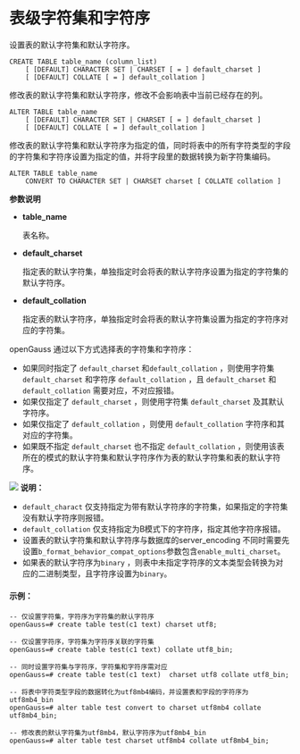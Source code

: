 # 表级字符集和字符序<a name="表级字符集和字符序"></a>

设置表的默认字符集和默认字符序。

```
CREATE TABLE table_name (column_list)
    [ [DEFAULT] CHARACTER SET | CHARSET [ = ] default_charset ]
    [ [DEFAULT] COLLATE [ = ] default_collation ]
```

修改表的默认字符集和默认字符序，修改不会影响表中当前已经存在的列。

```
ALTER TABLE table_name
    [ [DEFAULT] CHARACTER SET | CHARSET [ = ] default_charset ]
    [ [DEFAULT] COLLATE [ = ] default_collation ]
```

修改表的默认字符集和默认字符序为指定的值，同时将表中的所有字符类型的字段的字符集和字符序设置为指定的值，并将字段里的数据转换为新字符集编码。

```
ALTER TABLE table_name
    CONVERT TO CHARACTER SET | CHARSET charset [ COLLATE collation ]
```

**参数说明**

- **table_name**

  表名称。

- **default_charset**

  指定表的默认字符集，单独指定时会将表的默认字符序设置为指定的字符集的默认字符序。

- **default_collation**

  指定表的默认字符序，单独指定时会将表的默认字符集设置为指定的字符序对应的字符集。



openGauss 通过以下方式选择表的字符集和字符序：

- 如果同时指定了 `default_charset` 和`default_collation` ，则使用字符集 `default_charset` 和字符序 `default_collation` ，且 `default_charset` 和 `default_collation` 需要对应，不对应报错。
- 如果仅指定了 `default_charset` ，则使用字符集 `default_charset` 及其默认字符序。
- 如果仅指定了 `default_collation` ，则使用 `default_collation` 字符序和其对应的字符集。
- 如果既不指定 `default_charset` 也不指定 `default_collation` ，则使用该表所在的模式的默认字符集和默认字符序作为表的默认字符集和表的默认字符序。



![](public_sys-resources/icon-note.gif) **说明：** 

-  `default_charact` 仅支持指定为带有默认字符序的字符集，如果指定的字符集没有默认字符序则报错。
-  `default_collation` 仅支持指定为B模式下的字符序，指定其他字符序报错。
- 设置表的默认字符集和默认字符序与数据库的server_encoding 不同时需要先设置`b_format_behavior_compat_options`参数包含`enable_multi_charset`。
- 如果表的默认字符序为`binary` ，则表中未指定字符序的文本类型会转换为对应的二进制类型，且字符序设置为`binary`。



#### 示例：

```
-- 仅设置字符集，字符序为字符集的默认字符序
openGauss=# create table test(c1 text) charset utf8;

-- 仅设置字符序，字符集为字符序关联的字符集
openGauss=# create table test(c1 text) collate utf8_bin;

-- 同时设置字符集与字符序，字符集和字符序需对应
openGauss=# create table test(c1 text)  charset utf8 collate utf8_bin;

-- 将表中字符类型字段的数据转化为utf8mb4编码，并设置表和字段的字符序为utf8mb4_bin
openGauss=# alter table test convert to charset utf8mb4 collate utf8mb4_bin;

-- 修改表的默认字符集为utf8mb4，默认字符序为utf8mb4_bin
openGauss=# alter table test charset utf8mb4 collate utf8mb4_bin;
```



